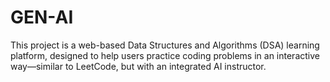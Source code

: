 # GEN-AI
This project is a web-based Data Structures and Algorithms (DSA) learning platform, designed to help users practice coding problems in an interactive way—similar to LeetCode, but with an integrated AI instructor.
